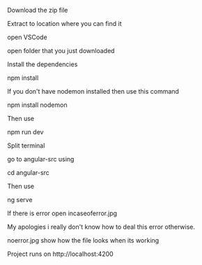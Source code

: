 
Download the zip file 

Extract to location where you can find it

open VSCode

open folder that you just downloaded


Install the dependencies

npm install

If you don't have nodemon installed then use this command 

npm install nodemon 

Then use 

npm run dev


Split terminal

go to angular-src using 

cd angular-src

Then use 

ng serve

If there is error open incaseoferror.jpg 

My apologies i really don't know how to deal this error otherwise.

noerror.jpg show how the file looks when its working

Project runs on http://localhost:4200
